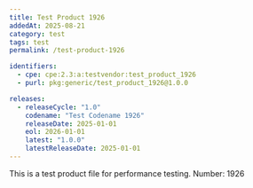 ```yaml
---
title: Test Product 1926
addedAt: 2025-08-21
category: test
tags: test
permalink: /test-product-1926

identifiers:
  - cpe: cpe:2.3:a:testvendor:test_product_1926
  - purl: pkg:generic/test_product_1926@1.0.0

releases:
  - releaseCycle: "1.0"
    codename: "Test Codename 1926"
    releaseDate: 2025-01-01
    eol: 2026-01-01
    latest: "1.0.0"
    latestReleaseDate: 2025-01-01
---
```


This is a test product file for performance testing. Number: 1926
